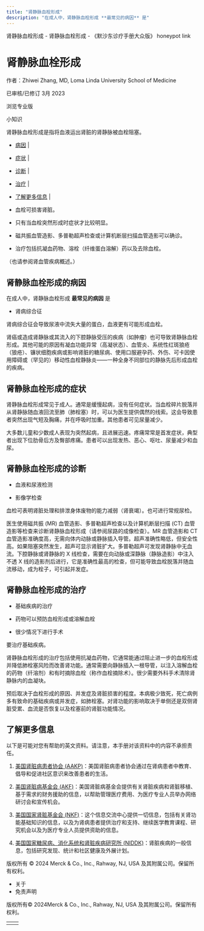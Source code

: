 ```yaml
---
title: "肾静脉血栓形成"
description: "在成人中，肾静脉血栓形成 **最常见的病因** 是"
---
```


﻿肾静脉血栓形成 \- 肾静脉血栓形成 \- 《默沙东诊疗手册大众版》 honeypot link

# 肾静脉血栓形成

作者：Zhiwei Zhang, MD, Loma Linda University School of Medicine

已审核/已修订 3月 2023

浏览专业版

小知识

肾静脉血栓形成是指将血液运出肾脏的肾静脉被血栓阻塞。

- [病因](#病因_v45680545_zh) \|
- [症状](#症状_v762338_zh) \|
- [诊断](#诊断_v762343_zh) \|
- [治疗](#治疗_v762350_zh) \|
- [了解更多信息](#了解更多信息_v52131421_zh) \|

- 血栓可损害肾脏。

- 只有当血栓突然形成时症状才比较明显。

- 磁共振血管造影、多普勒超声检查或计算机断层扫描血管造影可以确诊。

- 治疗包括抗凝血药物、溶栓（纤维蛋白溶解）药以及去除血栓。


（也请参阅肾血管疾病概述。）

## 肾静脉血栓形成的病因

在成人中，肾静脉血栓形成 **最常见的病因** 是

- 肾病综合征


肾病综合征会导致尿液中流失大量的蛋白，血液更有可能形成血栓。

肾癌或造成肾静脉或其流入的下腔静脉受压的疾病（如肿瘤）也可导致肾静脉血栓形成。其他可能的原因有凝血功能异常（高凝状态）、血管炎、系统性红斑狼疮（狼疮）、镰状细胞疾病或影响肾脏的糖尿病、使用口服避孕药、外伤、可卡因使用障碍或（罕见的）移动性血栓静脉炎——一种全身不同部位的静脉先后形成血栓的疾病。

## 肾静脉血栓形成的症状

肾静脉血栓形成常见于成人。通常是缓慢起病，没有任何症状。当血栓碎片脱落并从肾静脉随血液回流至肺（肺栓塞）时，可以为医生提供偶然的线索。这会导致患者突然出现气短及胸痛，并在呼吸时加重。其他患者可见尿量减少。

大多数儿童和少数成人表现为突然起病，且进展迅速。疼痛常常是首发症状，典型者出现下位肋骨后方及臀部疼痛。患者可以出现发热、恶心、呕吐、尿量减少和血尿。

## 肾静脉血栓形成的诊断

- 血液和尿液检测

- 影像学检查


血检可表明肾脏处理和排泄身体废物的能力减弱（肾衰竭）。也可进行常规尿检。

医生使用磁共振 (MR) 血管造影、多普勒超声检查以及计算机断层扫描 (CT) 血管造影等检查来诊断肾静脉血栓形成（请参阅尿路的成像检查）。MR 血管造影和 CT 血管造影准确度高，无需向体内动脉或静脉插入导管。超声准确性略低，但安全性高。如果阻塞突然发生，超声可显示肾脏扩大。多普勒超声可发现肾静脉中无血流。下腔静脉或肾静脉的 X 线检查，需要在向动脉或深静脉（静脉造影）中注入不透 X 线的造影剂后进行，它是准确性最高的检查，但可能导致血栓脱落并随血流移动，成为栓子，可引起并发症。

## 肾静脉血栓形成的治疗

- 基础疾病的治疗

- 药物可以预防血栓形成或溶解血栓

- 很少情况下进行手术


要治疗基础疾病。

肾静脉血栓形成的治疗包括使用抗凝血药物，它通常能通过阻止进一步的血栓形成并降低肺栓塞风险而改善肾功能。通常需要向静脉插入一根导管，以注入溶解血栓的药物（纤溶剂）和有时摘除血栓（称作血栓摘除术）。很少需要外科手术清除肾静脉内的血凝块。

预后取决于血栓形成的原因、并发症及肾脏损害的程度。本病极少致死，死亡病例多有致命的基础疾病或并发症，如肺栓塞。对肾功能的影响取决于单侧还是双侧肾脏受累、血流是否恢复以及栓塞前的肾脏功能情况。

## 了解更多信息

以下是可能对您有帮助的英文资料。请注意，本手册对该资料中的内容不承担责任。

1. [美国肾脏病患者协会 (AAKP)](https://www.aakp.org/)：美国肾脏病患者协会通过在肾病患者中教育、倡导和促进社区意识来改善患者的生活。

2. [美国肾脏病基金会 (AKF)](http://www.kidneyfund.org/?referrer=https://www.google.com/)：美国肾脏病基金会提供有关肾脏疾病和肾脏移植、基于需求的财务援助的信息，以帮助管理医疗费用、为医疗专业人员举办网络研讨会和宣传机会。

3. [美国国家肾脏基金会 (NKF)](https://www.kidney.org/)：这个信息交流中心提供一切信息，包括有关肾功能基础知识的信息，以及为肾病患者提供治疗和支持、继续医学教育课程、研究机会以及为医疗专业人员提供资助的信息。

4. [美国国家糖尿病、消化系统和肾脏疾病研究所 (NIDDK)](https://www.niddk.nih.gov/health-information/health-topics/kidney-disease/Pages/default.aspx)：肾脏疾病的一般信息，包括研究发现、统计和社区健康及外展计划。




版权所有 © 2024
Merck & Co., Inc., Rahway, NJ, USA 及其附属公司。保留所有权利。

- 关于
- 免责声明

版权所有© 2024Merck & Co., Inc., Rahway, NJ, USA 及其附属公司。保留所有权利。

|     |     |
| --- | --- |
|  |  |